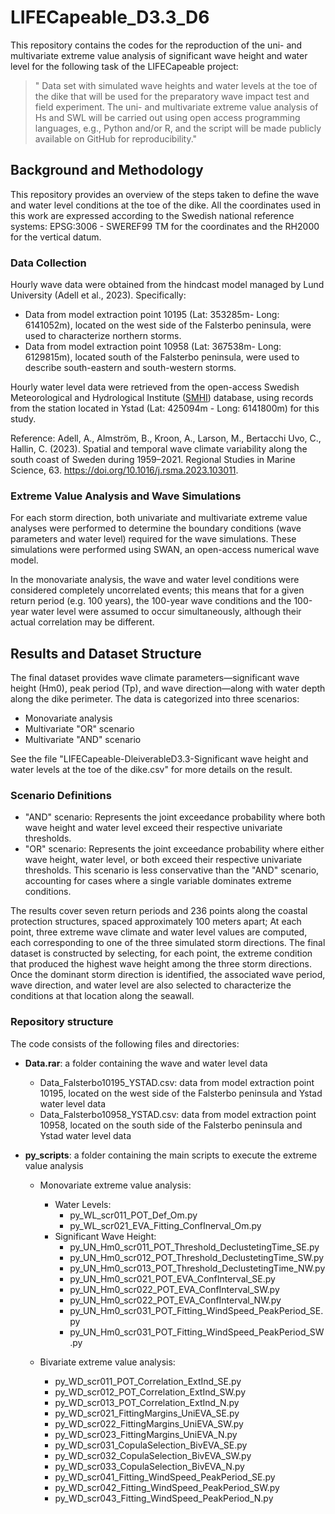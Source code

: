 # LIFECapeable_D3.3_D6
This repository contains the codes for the reproduction of the uni- and multivariate extreme value analysis of significant wave height and water level for the following task of the LIFECapeable project:

> " Data set with simulated wave heights and water levels at the toe of the dike that will be used for the preparatory wave impact test and field experiment. The uni- and multivariate extreme value analysis of Hs and SWL will be carried out using open access programming languages, e.g., Python and/or R, and the script will be made publicly available on GitHub for reproducibility."

## Background and Methodology
This repository provides an overview of the steps taken to define the wave and water level conditions at the toe of the dike. All the coordinates used in this work are expressed according to the Swedish national reference systems: EPSG:3006 - SWEREF99 TM for the coordinates and the RH2000 for the vertical datum.

### Data Collection
Hourly wave data were obtained from the hindcast model managed by Lund University (Adell et al., 2023). Specifically:

- Data from model extraction point 10195 (Lat: 353285m- Long: 6141052m), located on the west side of the Falsterbo peninsula, were used to characterize northern storms.
- Data from model extraction point 10958 (Lat: 367538m- Long: 6129815m), located south of the Falsterbo peninsula, were used to describe south-eastern and south-western storms.
  
Hourly water level data were retrieved from the open-access Swedish Meteorological and Hydrological Institute ([SMHI](https://www.smhi.se/nyhetsarkiv)) database, using records from the station located in Ystad (Lat: 425094m - Long: 6141800m) for this study.

Reference: Adell, A., Almström, B., Kroon, A., Larson, M., Bertacchi Uvo, C., Hallin, C. (2023). Spatial and temporal wave climate variability along the south coast of Sweden during 1959–2021. 
Regional Studies in Marine Science, 63. https://doi.org/10.1016/j.rsma.2023.103011.

### Extreme Value Analysis and Wave Simulations
For each storm direction, both univariate and multivariate extreme value analyses were performed to determine the boundary conditions (wave parameters and water level) required for the wave simulations. 
These simulations were performed using SWAN, an open-access numerical wave model.

In the monovariate analysis, the wave and water level conditions were considered completely uncorrelated events; this means that for a given return period (e.g. 100 years), the 100-year wave conditions and the 100-year water level were assumed to occur simultaneously, although their actual correlation may be different.

## Results and Dataset Structure
The final dataset provides wave climate parameters—significant wave height (Hm0), peak period (Tp), and wave direction—along with water depth along the dike perimeter. The data is categorized into three scenarios:

- Monovariate analysis 
- Multivariate "OR" scenario
- Multivariate "AND" scenario

See the file "LIFECapeable-DleiverableD3.3-Significant wave height and water levels at the toe of the dike.csv" for more details on the result.

### Scenario Definitions
- "AND" scenario: Represents the joint exceedance probability where both wave height and water level exceed their respective univariate thresholds.
- "OR" scenario: Represents the joint exceedance probability where either wave height, water level, or both exceed their respective univariate thresholds. This scenario is less conservative than the "AND" scenario, accounting for cases where a single variable dominates extreme conditions.

The results cover seven return periods and 236 points along the coastal protection structures, spaced approximately 100 meters apart; At each point, three extreme wave climate and water level values are computed, each corresponding to one of the three simulated storm directions. The final dataset is constructed by selecting, for each point, the extreme condition that produced the highest wave height among the three storm directions. Once the dominant storm direction is identified, the associated wave period, wave direction, and water level are also selected to characterize the conditions at that location along the seawall.

### Repository structure
The code consists of the following files and directories:
- **Data.rar**: a folder containing the wave and water level data 
  - Data_Falsterbo10195_YSTAD.csv: data from model extraction point 10195, located on the west side of the Falsterbo peninsula and Ystad water level data 
  - Data_Falsterbo10958_YSTAD.csv: data from model extraction point 10958, located on the south side of the Falsterbo peninsula and Ystad water level data 
    
- **py_scripts**: a folder containing the main scripts to execute the extreme value analysis
  - Monovariate extreme value analysis:
    - Water Levels:
      - py_WL_scr011_POT_Def_Om.py
      - py_WL_scr021_EVA_Fitting_ConfInerval_Om.py             
    - Significant Wave Height:
      - py_UN_Hm0_scr011_POT_Threshold_DeclustetingTime_SE.py
      - py_UN_Hm0_scr012_POT_Threshold_DeclustetingTime_SW.py
      - py_UN_Hm0_scr013_POT_Threshold_DeclustetingTime_NW.py
      - py_UN_Hm0_scr021_POT_EVA_ConfInterval_SE.py
      - py_UN_Hm0_scr022_POT_EVA_ConfInterval_SW.py
      - py_UN_Hm0_scr022_POT_EVA_ConfInterval_NW.py
      - py_UN_Hm0_scr031_POT_Fitting_WindSpeed_PeakPeriod_SE.py
      - py_UN_Hm0_scr031_POT_Fitting_WindSpeed_PeakPeriod_SW.py

  - Bivariate extreme value analysis: 
    - py_WD_scr011_POT_Correlation_ExtInd_SE.py               
    - py_WD_scr012_POT_Correlation_ExtInd_SW.py               
    - py_WD_scr013_POT_Correlation_ExtInd_N.py                
    - py_WD_scr021_FittingMargins_UniEVA_SE.py                
    - py_WD_scr022_FittingMargins_UniEVA_SW.py                
    - py_WD_scr023_FittingMargins_UniEVA_N.py                 
    - py_WD_scr031_CopulaSelection_BivEVA_SE.py               
    - py_WD_scr032_CopulaSelection_BivEVA_SW.py               
    - py_WD_scr033_CopulaSelection_BivEVA_N.py                
    - py_WD_scr041_Fitting_WindSpeed_PeakPeriod_SE.py         
    - py_WD_scr042_Fitting_WindSpeed_PeakPeriod_SW.py         
    - py_WD_scr043_Fitting_WindSpeed_PeakPeriod_N.py  
